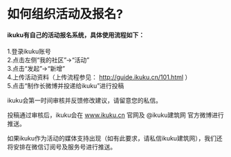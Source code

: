 # 如何组织活动及报名?  


#### ikuku有自己的活动报名系统，具体使用流程如下：  

1.登录ikuku账号  
2.点击左侧“我的社区”→“活动”  
3.点击“发起”→“新增”  
4.上传活动资料（上传流程参见： http://guide.ikuku.cn/101.html ）    
5.点击“制作长微博并投递给ikuku”进行投稿  

ikuku会第一时间审核并反馈修改建议，请留意您的私信。  

投稿通过审核后，ikuku会在 www.ikuku.cn 官网及 @ikuku建筑网 官方微博进行推送。  

如果ikuku作为活动的媒体支持出现（如有此要求，请私信ikuku建筑网），我们还将安排在微信订阅号及服务号进行推送。